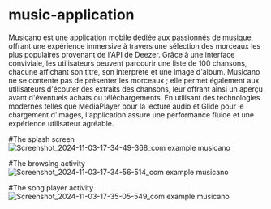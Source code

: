 ﻿# music-application
Musicano est une application mobile dédiée aux passionnés de musique, offrant une expérience immersive à travers une sélection des morceaux les plus populaires provenant de l'API de Deezer. Grâce à une interface conviviale, les utilisateurs peuvent parcourir une liste de 100 chansons, chacune affichant son titre, son interprète et une image d'album. Musicano ne se contente pas de présenter les morceaux ; elle permet également aux utilisateurs d'écouter des extraits des chansons, leur offrant ainsi un aperçu avant d'éventuels achats ou téléchargements. En utilisant des technologies modernes telles que MediaPlayer pour la lecture audio et Glide pour le chargement d'images, l'application assure une performance fluide et une expérience utilisateur agréable.
 
#The splash screen
![Screenshot_2024-11-03-17-34-49-368_com example musicano](https://github.com/user-attachments/assets/6ec9c998-7ee0-4f47-a7cd-6d7e02342348)

#The browsing activity
![Screenshot_2024-11-03-17-34-56-514_com example musicano](https://github.com/user-attachments/assets/aaedfcac-f478-47e8-928e-4825cdd47dbf)

#The song player activity
![Screenshot_2024-11-03-17-35-05-549_com example musicano](https://github.com/user-attachments/assets/b1501eab-0a23-4f80-a889-a462fde4a459)
